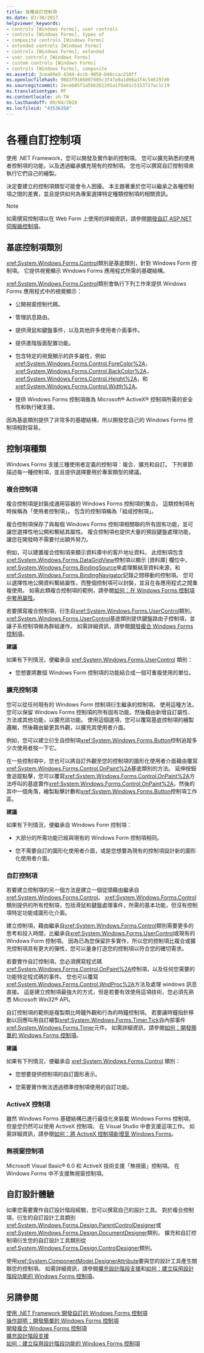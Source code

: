 ```yaml
---
title: 各種自訂控制項
ms.date: 03/30/2017
helpviewer_keywords:
- controls [Windows Forms], user controls
- controls [Windows Forms], types of
- composite controls [Windows Forms]
- extended controls [Windows Forms]
- controls [Windows Forms], extended
- user controls [Windows Forms]
- custom controls [Windows Forms]
- controls [Windows Forms], composite
ms.assetid: 3cea09e5-4344-4ccb-9858-b66ccac210ff
ms.openlocfilehash: 9883f9166007405c3f47a9a1d66a3f4c546197d0
ms.sourcegitcommit: 2eceb05f1a5bb261291a1f6a91c5153727ac1c19
ms.translationtype: MT
ms.contentlocale: zh-TW
ms.lasthandoff: 09/04/2018
ms.locfileid: "43536358"
---
```

# <a name="varieties-of-custom-controls"></a>各種自訂控制項
使用 .NET Framework，您可以開發及實作新的控制項。 您可以擴充熟悉的使用者控制項的功能，以及透過繼承擴充現有的控制項。 您也可以撰寫自訂控制項來執行它們自己的繪製。  
  
 決定要建立的控制項類型可能會令人困擾。 本主題著重於您可以繼承之各種控制項之間的差異，並且提供如何為專案選擇特定種類控制項的相關資訊。  
  
> [!NOTE]
>  如需撰寫控制項以在 Web Form 上使用的詳細資訊，請參閱[開發自訂 ASP.NET 伺服器控制項](https://msdn.microsoft.com/library/fbe26c16-cff4-4089-b3dd-877411f0c0ef)。  
  
## <a name="base-control-class"></a>基底控制項類別  
 <xref:System.Windows.Forms.Control>類別是基底類別，針對 Windows Form 控制項。 它提供視覺顯示 Windows Forms 應用程式所需的基礎結構。  
  
 <xref:System.Windows.Forms.Control>類別會執行下列工作來提供 Windows Forms 應用程式中的視覺顯示：  
  
-   公開視窗控制代碼。  
  
-   管理訊息路由。  
  
-   提供滑鼠和鍵盤事件，以及其他許多使用者介面事件。  
  
-   提供進階版面配置功能。  
  
-   包含特定的視覺顯示的許多屬性，例如<xref:System.Windows.Forms.Control.ForeColor%2A>， <xref:System.Windows.Forms.Control.BackColor%2A>， <xref:System.Windows.Forms.Control.Height%2A>，和<xref:System.Windows.Forms.Control.Width%2A>。  
  
-   提供 Windows Forms 控制項做為 Microsoft® ActiveX® 控制項所需的安全性和執行緒支援。  
  
 因為基底類別提供了非常多的基礎結構，所以開發您自己的 Windows Forms 控制項相對容易。  
  
## <a name="kinds-of-controls"></a>控制項種類  
 Windows Forms 支援三種使用者定義的控制項︰複合、擴充和自訂。 下列章節描述每一種控制項，並且提供選擇要用於專案類型的建議。  
  
### <a name="composite-controls"></a>複合控制項  
 複合控制項是封裝成通用容器的 Windows Forms 控制項的集合。 這類控制項有時候稱為「使用者控制項」。 包含的控制項稱為「組成控制項」。  
  
 複合控制項保存了與每個 Windows Forms 控制項相關聯的所有固有功能，並可讓您選擇性地公開和繫結其屬性。 複合控制項也提供大量的預設鍵盤處理功能，讓您在開發時不需要付出額外努力。  
  
 例如，可以建置複合控制項來顯示資料庫中的客戶地址資料。 此控制項包含<xref:System.Windows.Forms.DataGridView>控制項以顯示 [資料庫] 欄位中，<xref:System.Windows.Forms.BindingSource>來處理繫結至資料來源，和<xref:System.Windows.Forms.BindingNavigator>記錄之間移動的控制項。 您可以選擇性地公開資料繫結屬性，而整個控制項可以封裝，並且在各應用程式之間重複使用。 如需此類複合控制項的範例，請參閱[如何：在 Windows Forms 控制項中套用屬性](../../../../docs/framework/winforms/controls/how-to-apply-attributes-in-windows-forms-controls.md)。  
  
 若要撰寫複合控制項，衍生自<xref:System.Windows.Forms.UserControl>類別。 <xref:System.Windows.Forms.UserControl>基底類別提供鍵盤路由子控制項，並讓子系控制項做為群組運作。 如需詳細資訊，請參閱[開發複合 Windows Forms 控制項](../../../../docs/framework/winforms/controls/developing-a-composite-windows-forms-control.md)。  
  
 **建議**  
  
 如果有下列情況，便繼承自 <xref:System.Windows.Forms.UserControl> 類別：  
  
-   您想要將數個 Windows Form 控制項的功能結合成一個可重複使用的單位。  
  
### <a name="extended-controls"></a>擴充控制項  
 您可以從任何現有的 Windows Form 控制項衍生繼承的控制項。 使用這種方法，您可以保留 Windows Forms 控制項的所有固有功能，然後藉由新增自訂屬性、方法或其他功能，以擴充該功能。 使用這個選項，您可以覆寫基底控制項的繪製邏輯，然後藉由變更其外觀，以擴充其使用者介面。  
  
 例如，您可以建立衍生自控制項<xref:System.Windows.Forms.Button>控制追蹤多少次使用者按一下它。  
  
 在一些控制項中，您也可以將自訂外觀至您的控制項的圖形化使用者介面藉由覆寫<xref:System.Windows.Forms.Control.OnPaint%2A>基底類別的方法。 延伸按鈕會追蹤點擊，您可以覆寫<xref:System.Windows.Forms.Control.OnPaint%2A>方法呼叫的基底實作<xref:System.Windows.Forms.Control.OnPaint%2A>，然後的其中一個角落，繪製點擊計數和<xref:System.Windows.Forms.Button>控制項工作區。  
  
 **建議**  
  
 如果有下列情況，便繼承自 Windows Form 控制項：  
  
-   大部分的所需功能已經與現有的 Windows Form 控制項相同。  
  
-   您不需要自訂的圖形化使用者介面，或是您想要為現有的控制項設計新的圖形化使用者介面。  
  
### <a name="custom-controls"></a>自訂控制項  
 若要建立控制項的另一個方法是建立一個從頭藉由繼承自<xref:System.Windows.Forms.Control>。 <xref:System.Windows.Forms.Control>類別提供的所有控制項，包括滑鼠和鍵盤處理事件，所需的基本功能，但沒有控制項特定功能或圖形化介面。  
  
 建立控制項，藉由繼承自<xref:System.Windows.Forms.Control>類別需要更多的思考和投入時間，比繼承自<xref:System.Windows.Forms.UserControl>或現有的 Windows Form 控制項。 因為已為您保留許多實作，所以您的控制項比複合或擴充控制項具有更大的彈性，您可以量身打造您的控制項以符合您的確切需求。  
  
 若要實作自訂控制項，您必須撰寫程式碼<xref:System.Windows.Forms.Control.OnPaint%2A>控制項，以及任何您需要的功能特定程式碼的事件。 您也可以覆寫<xref:System.Windows.Forms.Control.WndProc%2A>方法及處理 windows 訊息直接。 這是建立控制項最強大的方式，但是若要有效使用這項技術，您必須先熟悉 Microsoft Win32® API。  
  
 自訂控制項的範例是複製類比時鐘外觀和行為的時鐘控制項。 若要讓時鐘指針移動以回應叫用自訂繪製<xref:System.Windows.Forms.Timer.Tick>自內部事件<xref:System.Windows.Forms.Timer>元件。 如需詳細資訊，請參閱[如何：開發簡單的 Windows Forms 控制項](../../../../docs/framework/winforms/controls/how-to-develop-a-simple-windows-forms-control.md)。  
  
 **建議**  
  
 如果有下列情況，便繼承自 <xref:System.Windows.Forms.Control> 類別：  
  
-   您想要提供控制項的自訂圖形表示。  
  
-   您需要實作無法透過標準控制項使用的自訂功能。  
  
### <a name="activex-controls"></a>ActiveX 控制項  
 雖然 Windows Forms 基礎結構已進行最佳化來裝載 Windows Forms 控制項，但是您仍然可以使用 ActiveX 控制項。 在 Visual Studio 中會支援這項工作。 如需詳細資訊，請參閱[如何：將 ActiveX 控制項新增至 Windows Forms](../../../../docs/framework/winforms/controls/how-to-add-activex-controls-to-windows-forms.md)。  
  
### <a name="windowless-controls"></a>無視窗控制項  
 Microsoft Visual Basic® 6.0 和 ActiveX 技術支援「無視窗」控制項。 在 Windows Forms 中不支援無視窗控制項。  
  
## <a name="custom-design-experience"></a>自訂設計體驗  
 如果您需要實作自訂設計階段經驗，您可以撰寫自己的設計工具。 對於複合控制項，衍生的自訂設計工具類別<xref:System.Windows.Forms.Design.ParentControlDesigner>或<xref:System.Windows.Forms.Design.DocumentDesigner>類別。 擴充和自訂控制項衍生您的自訂設計工具類別從<xref:System.Windows.Forms.Design.ControlDesigner>類別。  
  
 使用<xref:System.ComponentModel.DesignerAttribute>要與您的設計工具產生關聯您的控制項。 如需詳細資訊，請參閱[擴充設計階段支援](https://msdn.microsoft.com/library/d6ac8a6a-42fd-4bc8-bf33-b212811297e2)和[如何：建立採用設計階段功能的 Windows Forms 控制項](https://msdn.microsoft.com/library/8e0bad0e-56f3-43d2-bf63-a945c654d97c)。  
  
## <a name="see-also"></a>另請參閱  
 [使用 .NET Framework 開發自訂的 Windows Forms 控制項](../../../../docs/framework/winforms/controls/developing-custom-windows-forms-controls.md)  
 [操作說明：開發簡單的 Windows Forms 控制項](../../../../docs/framework/winforms/controls/how-to-develop-a-simple-windows-forms-control.md)  
 [開發複合 Windows Forms 控制項](../../../../docs/framework/winforms/controls/developing-a-composite-windows-forms-control.md)  
 [擴充設計階段支援](https://msdn.microsoft.com/library/d6ac8a6a-42fd-4bc8-bf33-b212811297e2)  
 [如何：建立採用設計階段功能的 Windows Forms 控制項](https://msdn.microsoft.com/library/8e0bad0e-56f3-43d2-bf63-a945c654d97c)
